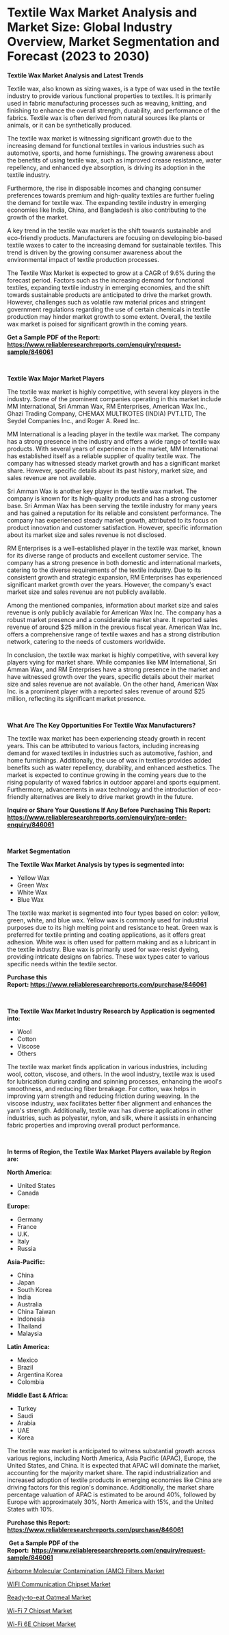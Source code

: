 <p><h1>Textile Wax Market Analysis and Market Size: Global Industry Overview, Market Segmentation and Forecast (2023 to 2030)</h1></p><p><strong>Textile Wax Market Analysis and Latest Trends</strong></p>
<p><p>Textile wax, also known as sizing waxes, is a type of wax used in the textile industry to provide various functional properties to textiles. It is primarily used in fabric manufacturing processes such as weaving, knitting, and finishing to enhance the overall strength, durability, and performance of the fabrics. Textile wax is often derived from natural sources like plants or animals, or it can be synthetically produced.</p><p>The textile wax market is witnessing significant growth due to the increasing demand for functional textiles in various industries such as automotive, sports, and home furnishings. The growing awareness about the benefits of using textile wax, such as improved crease resistance, water repellency, and enhanced dye absorption, is driving its adoption in the textile industry.</p><p>Furthermore, the rise in disposable incomes and changing consumer preferences towards premium and high-quality textiles are further fueling the demand for textile wax. The expanding textile industry in emerging economies like India, China, and Bangladesh is also contributing to the growth of the market.</p><p>A key trend in the textile wax market is the shift towards sustainable and eco-friendly products. Manufacturers are focusing on developing bio-based textile waxes to cater to the increasing demand for sustainable textiles. This trend is driven by the growing consumer awareness about the environmental impact of textile production processes.</p><p>The Textile Wax Market is expected to grow at a CAGR of 9.6% during the forecast period. Factors such as the increasing demand for functional textiles, expanding textile industry in emerging economies, and the shift towards sustainable products are anticipated to drive the market growth. However, challenges such as volatile raw material prices and stringent government regulations regarding the use of certain chemicals in textile production may hinder market growth to some extent. Overall, the textile wax market is poised for significant growth in the coming years.</p></p>
<p><strong>Get a Sample PDF of the Report:&nbsp; <a href="https://www.reliableresearchreports.com/enquiry/request-sample/846061">https://www.reliableresearchreports.com/enquiry/request-sample/846061</a></strong></p>
<p>&nbsp;</p>
<p><strong>Textile Wax Major Market Players</strong></p>
<p><p>The textile wax market is highly competitive, with several key players in the industry. Some of the prominent companies operating in this market include MM International, Sri Amman Wax, RM Enterprises, American Wax Inc., Ghazi Trading Company, CHEMAX MULTIKOTES (INDIA) PVT.LTD, The Seydel Companies Inc., and Roger A. Reed Inc.</p><p>MM International is a leading player in the textile wax market. The company has a strong presence in the industry and offers a wide range of textile wax products. With several years of experience in the market, MM International has established itself as a reliable supplier of quality textile wax. The company has witnessed steady market growth and has a significant market share. However, specific details about its past history, market size, and sales revenue are not available.</p><p>Sri Amman Wax is another key player in the textile wax market. The company is known for its high-quality products and has a strong customer base. Sri Amman Wax has been serving the textile industry for many years and has gained a reputation for its reliable and consistent performance. The company has experienced steady market growth, attributed to its focus on product innovation and customer satisfaction. However, specific information about its market size and sales revenue is not disclosed.</p><p>RM Enterprises is a well-established player in the textile wax market, known for its diverse range of products and excellent customer service. The company has a strong presence in both domestic and international markets, catering to the diverse requirements of the textile industry. Due to its consistent growth and strategic expansion, RM Enterprises has experienced significant market growth over the years. However, the company's exact market size and sales revenue are not publicly available.</p><p>Among the mentioned companies, information about market size and sales revenue is only publicly available for American Wax Inc. The company has a robust market presence and a considerable market share. It reported sales revenue of around $25 million in the previous fiscal year. American Wax Inc. offers a comprehensive range of textile waxes and has a strong distribution network, catering to the needs of customers worldwide.</p><p>In conclusion, the textile wax market is highly competitive, with several key players vying for market share. While companies like MM International, Sri Amman Wax, and RM Enterprises have a strong presence in the market and have witnessed growth over the years, specific details about their market size and sales revenue are not available. On the other hand, American Wax Inc. is a prominent player with a reported sales revenue of around $25 million, reflecting its significant market presence.</p></p>
<p>&nbsp;</p>
<p><strong>What Are The Key Opportunities For Textile Wax Manufacturers?</strong></p>
<p><p>The textile wax market has been experiencing steady growth in recent years. This can be attributed to various factors, including increasing demand for waxed textiles in industries such as automotive, fashion, and home furnishings. Additionally, the use of wax in textiles provides added benefits such as water repellency, durability, and enhanced aesthetics. The market is expected to continue growing in the coming years due to the rising popularity of waxed fabrics in outdoor apparel and sports equipment. Furthermore, advancements in wax technology and the introduction of eco-friendly alternatives are likely to drive market growth in the future.</p></p>
<p><strong>Inquire or Share Your Questions If Any Before Purchasing This Report: <a href="https://www.reliableresearchreports.com/enquiry/pre-order-enquiry/846061">https://www.reliableresearchreports.com/enquiry/pre-order-enquiry/846061</a></strong></p>
<p>&nbsp;</p>
<p><strong>Market Segmentation</strong></p>
<p><strong>The Textile Wax Market Analysis by types is segmented into:</strong></p>
<p><ul><li>Yellow Wax</li><li>Green Wax</li><li>White Wax</li><li>Blue Wax</li></ul></p>
<p><p>The textile wax market is segmented into four types based on color: yellow, green, white, and blue wax. Yellow wax is commonly used for industrial purposes due to its high melting point and resistance to heat. Green wax is preferred for textile printing and coating applications, as it offers great adhesion. White wax is often used for pattern making and as a lubricant in the textile industry. Blue wax is primarily used for wax-resist dyeing, providing intricate designs on fabrics. These wax types cater to various specific needs within the textile sector.</p></p>
<p><strong>Purchase this Report:&nbsp;<a href="https://www.reliableresearchreports.com/purchase/846061">https://www.reliableresearchreports.com/purchase/846061</a></strong></p>
<p>&nbsp;</p>
<p><strong>The Textile Wax Market Industry Research by Application is segmented into:</strong></p>
<p><ul><li>Wool</li><li>Cotton</li><li>Viscose</li><li>Others</li></ul></p>
<p><p>The textile wax market finds application in various industries, including wool, cotton, viscose, and others. In the wool industry, textile wax is used for lubrication during carding and spinning processes, enhancing the wool's smoothness, and reducing fiber breakage. For cotton, wax helps in improving yarn strength and reducing friction during weaving. In the viscose industry, wax facilitates better fiber alignment and enhances the yarn's strength. Additionally, textile wax has diverse applications in other industries, such as polyester, nylon, and silk, where it assists in enhancing fabric properties and improving overall product performance.</p></p>
<p>&nbsp;</p>
<p><strong>In terms of Region, the Textile Wax Market Players available by Region are:</strong></p>
<p>
    <p> <strong> North America: </strong>
        <ul>
            <li>United States</li>
            <li>Canada</li>
        </ul>
        </p> 
    <p> <strong> Europe: </strong>
        <ul>
            <li>Germany</li>
            <li>France</li>
            <li>U.K.</li>
            <li>Italy</li>
            <li>Russia</li>
        </ul>
        </p> 
    <p> <strong> Asia-Pacific: </strong>
        <ul>
            <li>China</li>
            <li>Japan</li>
            <li>South Korea</li>
            <li>India</li>
            <li>Australia</li>
            <li>China Taiwan</li>
            <li>Indonesia</li>
            <li>Thailand</li>
            <li>Malaysia</li>
        </ul>
        </p> 
    <p> <strong> Latin America: </strong>
        <ul>
            <li>Mexico</li>
            <li>Brazil</li>
            <li>Argentina Korea</li>
            <li>Colombia</li>
        </ul>
        </p> 
    <p> <strong> Middle East & Africa: </strong>
        <ul>
            <li>Turkey</li>
            <li>Saudi</li>
            <li>Arabia</li>
            <li>UAE</li>
            <li>Korea</li>
        </ul>
    </p>
    </p>
<p><p>The textile wax market is anticipated to witness substantial growth across various regions, including North America, Asia Pacific (APAC), Europe, the United States, and China. It is expected that APAC will dominate the market, accounting for the majority market share. The rapid industrialization and increased adoption of textile products in emerging economies like China are driving factors for this region's dominance. Additionally, the market share percentage valuation of APAC is estimated to be around 40%, followed by Europe with approximately 30%, North America with 15%, and the United States with 10%.</p></p>
<p><strong>Purchase this Report: <a href="https://www.reliableresearchreports.com/purchase/846061">https://www.reliableresearchreports.com/purchase/846061</a></strong></p>
<p>&nbsp;<strong>Get a Sample PDF of the Report:&nbsp;&nbsp;<a href="https://www.reliableresearchreports.com/enquiry/request-sample/846061">https://www.reliableresearchreports.com/enquiry/request-sample/846061</a></strong></p>
<p><strong></strong></p>
<p><p><a href="https://medium.com/@theomorar2000/airborne-molecular-contamination-amc-filters-market-the-key-to-successful-business-strategy-5719613e18b2">Airborne Molecular Contamination (AMC) Filters Market</a></p><p><a href="https://medium.com/@beaugrant15/wifi-communication-chipset-market-size-cagr-trends-2024-2030-91e7e8ca77af">WIFI Communication Chipset Market</a></p><p><a href="https://medium.com/@queenlittle95/ready-to-eat-oatmeal-market-size-reveals-the-best-marketing-channels-in-global-industry-519faf508d14">Ready-to-eat Oatmeal Market</a></p><p><a href="https://medium.com/@tonikuhic/wi-fi-7-chipset-market-analysis-and-sze-forecasted-for-period-from-2023-to-2030-4856959539b8">Wi-Fi 7 Chipset Market</a></p><p><a href="https://medium.com/@audieyost1952/wi-fi-6e-chipset-market-insights-into-market-cagr-market-trends-and-growth-strategies-65809c7b7115">Wi-Fi 6E Chipset Market</a></p></p>